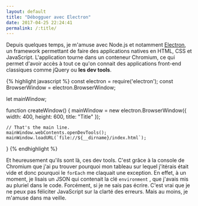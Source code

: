 ```yaml
---
layout: default
title: "Débogguer avec Electron"
date: 2017-04-25 22:24:41
permalink: /:title/
---
```

Depuis quelques temps, je m'amuse avec Node.js et notamment [Electron](https://electron.atom.io/), un framework permettant de faire des applications natives en HTML, CSS et JavaScript. L'application tourne dans un conteneur Chromium, ce qui permet d'avoir accès à tout ce qu'on connait des applications front-end classiques comme jQuery ou **les dev tools**.

<!--excerpt-->

{% highlight javascript %}
const electron = require('electron');
const BrowserWindow = electron.BrowserWindow;

let mainWindow;

function createWindow() {
	mainWindow = new electron.BrowserWindow({
		width: 400,
		height: 600,
		title: "Title"
	});

	// That's the main line.
	mainWindow.webContents.openDevTools();
	mainWindow.loadURL(`file://${__dirname}/index.html`);
}
{% endhighlight %}

Et heureusement qu'ils sont là, ces dev tools. C'est grâce à la console de Chromium que j'ai pu trouver pourquoi mon tableau sur lequel j'itérais était vide et donc pourquoi le `forEach` me claquait une exception. En effet, à un moment, je lisais un JSON qui contenait la clé `environment` , que j'avais mis au pluriel dans le code. Forcément, si je ne sais pas écrire. C'est vrai que je ne peux pas féliciter JavaScript sur la clarté des erreurs. Mais au moins, je m'amuse dans ma veille.
